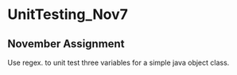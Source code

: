 # UnitTesting_Nov7

<h2>November Assignment</h2>
Use regex. to unit test three variables for a simple java object class.
